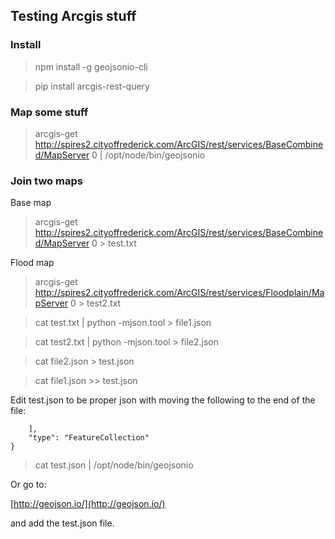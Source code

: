 ## Testing Arcgis stuff

### Install
> npm install -g geojsonio-cli

> pip install arcgis-rest-query


### Map some stuff

> arcgis-get http://spires2.cityoffrederick.com/ArcGIS/rest/services/BaseCombined/MapServer 0 | /opt/node/bin/geojsonio 



### Join two maps

Base map

> arcgis-get http://spires2.cityoffrederick.com/ArcGIS/rest/services/BaseCombined/MapServer 0 > test.txt 

Flood map

> arcgis-get http://spires2.cityoffrederick.com/ArcGIS/rest/services/Floodplain/MapServer 0 > test2.txt

> cat test.txt | python -mjson.tool > file1.json

> cat test2.txt | python -mjson.tool > file2.json

> cat file2.json > test.json

> cat file1.json >> test.json 

Edit test.json to be proper json with moving the following to the end of the file:

```
    ],
    "type": "FeatureCollection"
}
```

> cat test.json | /opt/node/bin/geojsonio 

Or go to:

[http://geojson.io/](http://geojson.io/)

and add the test.json file.
